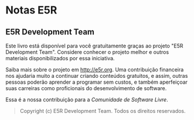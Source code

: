 # Notas E5R

##  E5R Development Team

Este livro está disponível para você gratuitamente graças ao
projeto "E5R Development Team". Considere conhecer o projeto
melhor e outros materiais disponibilizados por essa iniciativa.

Saiba mais sobre o projeto em http://e5r.org. Uma contribuição
financeira nos ajudaria muito a continuar criando conteúdos
gratuitos, e assim, outras pessoas poderão aprender a programar
sem custos, e também aperfeiçoar suas carreiras como proficionais
do desenvolvimento de software.

Essa é a nossa contribuição para a _Comunidade de Software Livre_.

> Copyright (c) E5R Development Team. Todos os direitos reservados.
